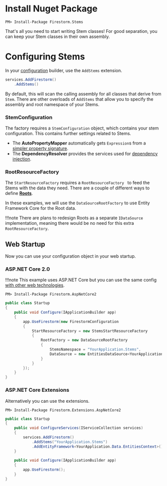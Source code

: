 # Install Nuget Package

```
PM> Install-Package Firestorm.Stems
```

That's all you need to start writing Stem classes! For good separation, you can keep your Stem classes in their own assembly.

# Configuring Stems

In your [configuration](../setup/configuration-builder.md) builder, use the `AddStems` extension.

```csharp
services.AddFirestorm()
	.AddStems()
```

By default, this will scan the calling assembly for all classes that derive from `Stem`. There are other overloads of `AddStems` that allow you to specify the assembly and root namespace of your Stems.

### StemConfiguration

The factory requires a `StemConfiguration` object, which contains your stem configuration. This contains further settings related to Stems.

- The **AutoPropertyMapper** automatically gets `Expression`s from a [simpler property signature](other-expressions.md#auto-mapping).
- The **DependencyResolver** provides the services used for [dependency injection](dependency-injection.md).

### RootResourceFactory 

The `StartResourceFactory` requires a `RootResourceFactory ` to feed the Stems with the data they need. There are a couple of different ways to define **[Roots](roots.md)**.

In these examples, we will use the `DataSourceRootFactory` to use Entity Framework Core for the Root data.

!!!note
    There are plans to redesign Roots as a separate `IDataSource` implementation, meaning there would be no need for this extra `RootResourceFactory`.

## Web Startup

Now you can use your configuration object in your web startup.

### ASP<span>.</span>NET Core 2.0

!!!note
	This example uses ASP<span>.</span>NET Core but you can use the same config [with other web technologies](../setup/installation.md).

```
PM> Install-Package Firestorm.AspNetCore2
```

```csharp
public class Startup
{
    public void Configure(IApplicationBuilder app)
    {
        app.UseFirestorm(new FirestormConfiguration
		{
			StartResourceFactory = new StemsStartResourceFactory
			{
				RootFactory = new DataSourceRootFactory
				{
					StemsNamespace = "YourApplication.Stems",
					DataSource = new EntitiesDataSource<YourApplication.Data.EntitiesContext>()
				}
			}
		});
    }
}
```

### ASP<span>.</span>NET Core Extensions

Alternatively you can use the extensions.

```
PM> Install-Package Firestorm.Extensions.AspNetCore2
```

```csharp
public class Startup
{
    public void ConfigureServices(IServiceCollection services)
    {
        services.AddFirestorm()
			.AddStems("YourApplication.Stems")
			.AddEntityFramework<YourApplication.Data.EntitiesContext>();
    }
	
    public void Configure(IApplicationBuilder app)
    {
        app.UseFirestorm();
    }
}
```